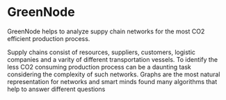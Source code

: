 # GreenNode

GreenNode helps to analyze suppy chain networks for the most CO2 efficient production process.

Supply chains consist of resources, suppliers, customers, logistic companies and a varity of different transportation vessels. To identify the less CO2 consuming production process can be a daunting task considering the complexity of such networks. Graphs are the most natural representation for networks and smart minds found many algorithms that help to answer different questions  
